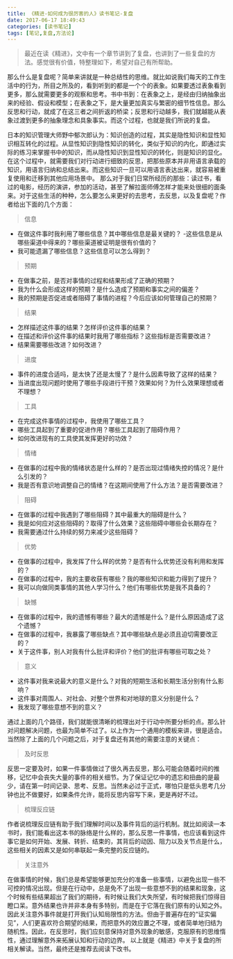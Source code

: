 ```yaml
---
title: 《精进-如何成为很厉害的人》读书笔记-复盘
date: 2017-06-17 18:49:43
categories: [读书笔记]
tags: [笔记,复盘,方法论]
---
```

> 最近在读《精进》，文中有一个章节讲到了复盘，也讲到了一些复盘的方法。感觉很有价值，特整理如下，希望对自己有所帮助。

那么什么是复盘呢？简单来讲就是一种总结性的思维。就比如说我们每天的工作生活中的行为，所目之所及的，看到听到的都是一个个的表象。如果要透过表象看到更多，那么就需要更多的观察和思考。书中书到：在表象之上，是经由归纳抽象出来的经验、假设和模型；在表象之下，是大量更加真实与繁密的细节性信息。那么反思和行动，就成了在这三者之间折返的桥梁；反思和行动越多，我们就越能从表象过渡到更多的抽象理念和具象事实。而这个过程，也就是我们所说的复盘。
<!-- more --> 
日本的知识管理大师野中郁次郎认为：知识创造的过程，其实是隐性知识和显性知识相互转化的过程。从显性知识到隐性知识的转化，类似于知识的内化，即通过实际的练习来掌握书中的知识，而从隐性知识到显性知识的转化，则是知识的显化。在这个过程中，就需要我们对行动进行细致的反思，把那些原本并非用语言承载的知识，用语言归纳和总结出来。而这些知识一旦可以用语言表达出来，就容易被重复使用和迁移到其他应用场景中。
那么对于我们日常所经历的那些：读过书，看过的电影，经历的演讲，参加的活动，甚至了解拉面师傅怎样才能来处很细的面条来。对于这些生活的种种，怎么要怎么来更好的去思考，去反思，以及复盘呢？作者给出下面的几个方面：
> 信息

- 在做这件事时我利用了哪些信息？其中哪些信息是最关键的？
-这些信息是从哪些渠道中得来的？哪些渠道被证明是很有价值的？
- 我可能遗漏了哪些信息？这些信息可以怎么得到？
> 预期
- 在做事之前，是否对事情的过程和结果形成了正确的预期？
- 我为什么会形成这样的预期？是什么造成了预期和事实之间的偏差？
- 我的预期是否促进或者阻碍了事情的进程？今后应该如何管理自己的预期？

> 结果

- 怎样描述这件事的结果？怎样评价这件事的结果？
- 在描述和评价这件事的结果时我用了哪些指标？这些指标是否需要改进？
- 结果需要哪些改进？如何改进？

> 进度

- 事件的进度合适吗，是太快了还是太慢了？是什么因素导致了这样的结果？
- 当进度出现问题时使用了哪些手段进行干预？效果如何？为什么效果理想或者不理想？

> 工具

- 在完成这件事情的过程中，我使用了哪些工具？
- 哪些工具起到了重要的促进作用？哪些工具起到了阻碍作用？
- 如何改进现有的工具使其发挥更好的功效？

> 情绪

- 在做事的过程中我的情绪状态是什么样的？是否出现过情绪失控的情况？是什么引发的？
- 我是否有意识地调整自己的情绪？在这期间使用了什么方法？是否需要改进？

> 阻碍

- 在做事的过程中我遇到了哪些阻碍？其中最重大的阻碍是什么？
- 我是如何应对这些阻碍的？取得了什么效果？这些阻碍中哪些会长期存在？
- 我需要通过什么持续的努力来减少这些阻碍？ 

> 优势

- 在做事的过程中，我发挥了什么样的优势？是否有什么优势还没有利用和发挥的？
- 在做事的过程中，我的主要收获有哪些？我的哪些知识和能力得到了提升？
- 我可以向做同类事情的其他人学习什么？他们有哪些优势是我不具备的？

> 缺憾

- 在做事的过程中，我的遗憾有哪些？最大的遗憾是什么？是什么原因造成了这个遗憾？
- 在做事的过程中，我暴露了哪些缺点？其中哪些缺点是必须且迫切需要改正的？
- 关于这件事，别人对我有什么批评和评价？他们的批评有哪些可取之处？

> 意义

- 这件事对我来说最大的意义是什么？对我的短期生活和长期生活分别有什么影响？
- 这件事对周围人、对社会、对整个世界和对地球的意义分别是什么？
- 我发现了哪些意想不到的意义？

通过上面的几个路径，我们就能很清晰的梳理出对于行动中所要分析的点。那么针对问题解决问题，也最为简单不过了。以上作为一个通用的模板来讲，很是适合。
当然除了上面的几个问题之后，对于复盘还有其他的需要注意的关键点：

> 及时反思

反思一定要及时，如果一件事情做过了很久再去反思，那么可能会随着时间的推移，记忆中会丧失大量的事件的相关细节。为了保证记忆中的遗忘和扭曲的是最少，请在第一时间记录、思考、反思。当然未必过于正式，哪怕只是低头思考几分钟也比不做要好，如果条件允许，能将反思内容写下来，更是再好不过。

> 梳理反应链

作者说梳理反应链有助于我们理解时间以及事件背后的运行机制。就比如阅读一本书时，我们能看出这本书的脉络是什么样的，那么反思一件事情，也应该看到这件事它是如何开始、发展、转折、结束的，其背后的动因、阻力以及关节点是什么，这些相关的因素又是如何串联起一条完整的反应链的。
> 关注意外

在做事情的时候，我们总是希望能够更加充分的准备一些事情，以避免出现一些不可控的情况出现。但是在行动中，总是免不了出现一些意想不到的结果和现象，这个时候有些结果超出了我们的期待，有时候让我们大失所望，有时候把我们惊得目瞪口呆。意外结果也许并非本身有多特别，而是在于它落在我们原有的认知之外。因此关注意外事件就是打开我们认知局限性的方法。但由于普遍存在的“证实偏见”，人们更喜欢符合期望的结果，而把意外的效应置之不理，或者简单地归结为随机性。因此，在反思时，我们应刻意保持对意外现象的敏感，克服原有的思维惰性，通过理解意外来拓展认知和行动的边界。
以上就是《精进》中关于复盘的所相关解读。当然，最终还是推荐去阅读下改书。

